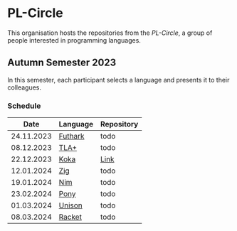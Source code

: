 # PL-Circle

This organisation hosts the repositories from the _PL-Circle_, a group of people interested in programming languages.

## Autumn Semester 2023

In this semester, each participant selects a language and presents it to their colleagues.

### Schedule

|Date        |Language                                                 |Repository|
|------------|---------------------------------------------------------|----------|
| 24.11.2023 | [Futhark](https://futhark-lang.org/)                    | todo     |
| 08.12.2023 | [TLA+](https://lamport.azurewebsites.net/tla/tla.html)  | todo     |
| 22.12.2023 | [Koka](https://koka-lang.github.io/koka/doc/index.html) | [Link](https://github.com/fhnw-pl-circle/koka) |
| 12.01.2024 | [Zig](https://ziglang.org/)                             | todo     |
| 19.01.2024 | [Nim](https://nim-lang.org/)                            | todo     |
| 23.02.2024 | [Pony](https://www.ponylang.io/)                        | todo     |
| 01.03.2024 | [Unison](https://www.unison-lang.org/)                  | todo     |
| 08.03.2024 | [Racket](https://racket-lang.org/)                      | todo     |
